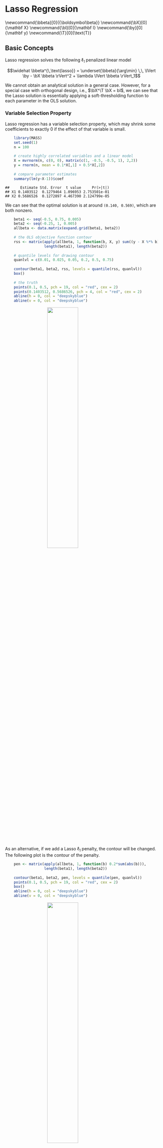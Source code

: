 


# Lasso Regression

\newcommand{\bbeta}[0]{{\boldsymbol\beta}}
\newcommand{\bX}[0]{\mathbf X}
\newcommand{\bI}[0]{\mathbf I}
\newcommand{\by}[0]{\mathbf y}
\newcommand{\T}[0]{\text{T}}

## Basic Concepts

Lasso regression solves the following $\ell_1$ penalized linear model 

$$\widehat \bbeta^{\,\text{lasso}} = \underset{\bbeta}{\arg\min} \,\, \lVert \by - \bX \bbeta \rVert^2 + \lambda \lVert \bbeta \rVert_1$$

We cannot obtain an analytical solution in a general case. However, for a special case with orthogonal design, i.e., $\bX^\T \bX = bI$, we can see that the Lasso solution is essentially applying a soft-thresholding function to each parameter in the OLS solution. 

### Variable Selection Property

Lasso regression has a variable selection property, which may shrink some coefficients to exactly 0 if the effect of that variable is small. 


```r
    library(MASS)
    set.seed(1)
    n = 100
    
    # create highly correlated variables and a linear model
    X = mvrnorm(n, c(0, 0), matrix(c(1, -0.5, -0.5, 1), 2,2))
    y = rnorm(n, mean = 0.1*X[,1] + 0.5*X[,2])
    
    # compare parameter estimates
    summary(lm(y~X-1))$coef
```

```
##     Estimate Std. Error  t value     Pr(>|t|)
## X1 0.1403512  0.1279464 1.096953 2.753501e-01
## X2 0.5686526  0.1272897 4.467390 2.124799e-05
```

We can see that the optimal solution is at around `(0.140, 0.569)`, which are both nonzero. 


```r
    beta1 <- seq(-0.5, 0.75, 0.005)
    beta2 <- seq(-0.25, 1, 0.005)
    allbeta <- data.matrix(expand.grid(beta1, beta2))
    
    # the OLS objective function contour
    rss <- matrix(apply(allbeta, 1, function(b, X, y) sum((y - X %*% b)^2)/n, X, y), 
                  length(beta1), length(beta2))
    
    # quantile levels for drawing contour
    quanlvl = c(0.01, 0.025, 0.05, 0.2, 0.5, 0.75)
    
    contour(beta1, beta2, rss, levels = quantile(rss, quanlvl))
    box()
    
    # the truth
    points(0.1, 0.5, pch = 19, col = "red", cex = 2)
    points(0.1403512, 0.5686526, pch = 4, col = "red", cex = 2)
    abline(h = 0, col = "deepskyblue")
    abline(v = 0, col = "deepskyblue")
```

<img src="3.3-lasso_files/figure-html/unnamed-chunk-2-1.png" width="45%" style="display: block; margin: auto;" />

As an alternative, if we add a Lasso $\ell_1$ penalty, the contour will be changed. The following plot is the contour of the penalty. 


```r
    pen <- matrix(apply(allbeta, 1, function(b) 0.2*sum(abs(b))),
                  length(beta1), length(beta2))
    
    contour(beta1, beta2, pen, levels = quantile(pen, quanlvl))
    points(0.1, 0.5, pch = 19, col = "red", cex = 2)
    box()
    abline(h = 0, col = "deepskyblue")
    abline(v = 0, col = "deepskyblue")
```

<img src="3.3-lasso_files/figure-html/unnamed-chunk-3-1.png" width="45%" style="display: block; margin: auto;" />

In addition, since the Lasso penalty is not smooth, the overall objective function will have nondifferenciable points along the axies. We can see that if a sufficiently large penalty is applied, the solution is forced to shrink some parameters to 0. This is again a bias-variance trade-off.


```r
    par(mfrow=c(1, 2)) 

    # adding a L2 penalty to the objective function
    rss <- matrix(apply(allbeta, 1, function(b, X, y) sum((y - X %*% b)^2)/n + 0.2*sum(abs(b)), X, y),
                  length(beta1), length(beta2))
    
    contour(beta1, beta2, rss, levels = quantile(rss, quanlvl))
    points(0.1, 0.5, pch = 19, col = "red", cex = 2)
    abline(h = 0, col = "deepskyblue")
    abline(v = 0, col = "deepskyblue")
    box()
    
    # adding a larger penalty
    rss <- matrix(apply(allbeta, 1, function(b, X, y) sum((y - X %*% b)^2)/n + 0.5*sum(abs(b)), X, y),
                  length(beta1), length(beta2))
    contour(beta1, beta2, rss, levels = quantile(rss, quanlvl))
    points(0.1, 0.5, pch = 19, col = "red", cex = 2)
    abline(h = 0, col = "deepskyblue")
    abline(v = 0, col = "deepskyblue")
    box()
```

<img src="3.3-lasso_files/figure-html/unnamed-chunk-4-1.png" width="90%" style="display: block; margin: auto;" />

### Example 1: The Prostate Cancer Data

We use the prostate cancer data `prostate` from the `ElemStatLearn` package. The dataset contains 8 explainatory variables and one outcome `lpsa`, the log prostate-specific antigen value. 


```r
    library(ElemStatLearn)
    head(prostate)
```

```
##       lcavol  lweight age      lbph svi       lcp gleason pgg45       lpsa train
## 1 -0.5798185 2.769459  50 -1.386294   0 -1.386294       6     0 -0.4307829  TRUE
## 2 -0.9942523 3.319626  58 -1.386294   0 -1.386294       6     0 -0.1625189  TRUE
## 3 -0.5108256 2.691243  74 -1.386294   0 -1.386294       7    20 -0.1625189  TRUE
## 4 -1.2039728 3.282789  58 -1.386294   0 -1.386294       6     0 -0.1625189  TRUE
## 5  0.7514161 3.432373  62 -1.386294   0 -1.386294       6     0  0.3715636  TRUE
## 6 -1.0498221 3.228826  50 -1.386294   0 -1.386294       6     0  0.7654678  TRUE
```

We fit the model using the `glmnet` package. The tuning parameter need to be selected using cross-validation with the `cv.glmnet` function. 


```r
    library(glmnet)
    set.seed(3)
    fit2 = cv.glmnet(data.matrix(prostate[, 1:8]), prostate$lpsa, nfolds = 10)
```

We can obtain the estimated coefficients from the best $\lambda$ value. There are usually two options, `lambda.min` and `lambda.1se`. The first one is the value that minimizes the cross-validataion error, the second one is slightly more conservative, which gives larger penalty value with more shrinkage. 


```r
    coef(fit2, s = "lambda.min")
```

```
## 9 x 1 sparse Matrix of class "dgCMatrix"
##                         1
## (Intercept)  0.1537694862
## lcavol       0.5071477800
## lweight      0.5455934489
## age         -0.0084065349
## lbph         0.0618168145
## svi          0.5899942922
## lcp          .           
## gleason      0.0009732886
## pgg45        0.0023140828
```

```r
    coef(fit2, s = "lambda.1se")
```

```
## 9 x 1 sparse Matrix of class "dgCMatrix"
##                     1
## (Intercept) 0.6435469
## lcavol      0.4553889
## lweight     0.3142829
## age         .        
## lbph        .        
## svi         0.3674270
## lcp         .        
## gleason     .        
## pgg45       .
```

The left plots demonstrates how $\lambda$ changes the cross-validation error. There are two vertical lines, which represents `lambda.min` and `lambda.1se` respectively. The right plot shows how $\lambda$ changes the parameter values. 


```r
    par(mfrow = c(1, 2))
    plot(fit2)
    plot(fit2$glmnet.fit, "lambda")
```

<img src="3.3-lasso_files/figure-html/unnamed-chunk-8-1.png" width="90%" style="display: block; margin: auto;" />

Some other packages can perform the same analysis, for example, the `lars` package. 

